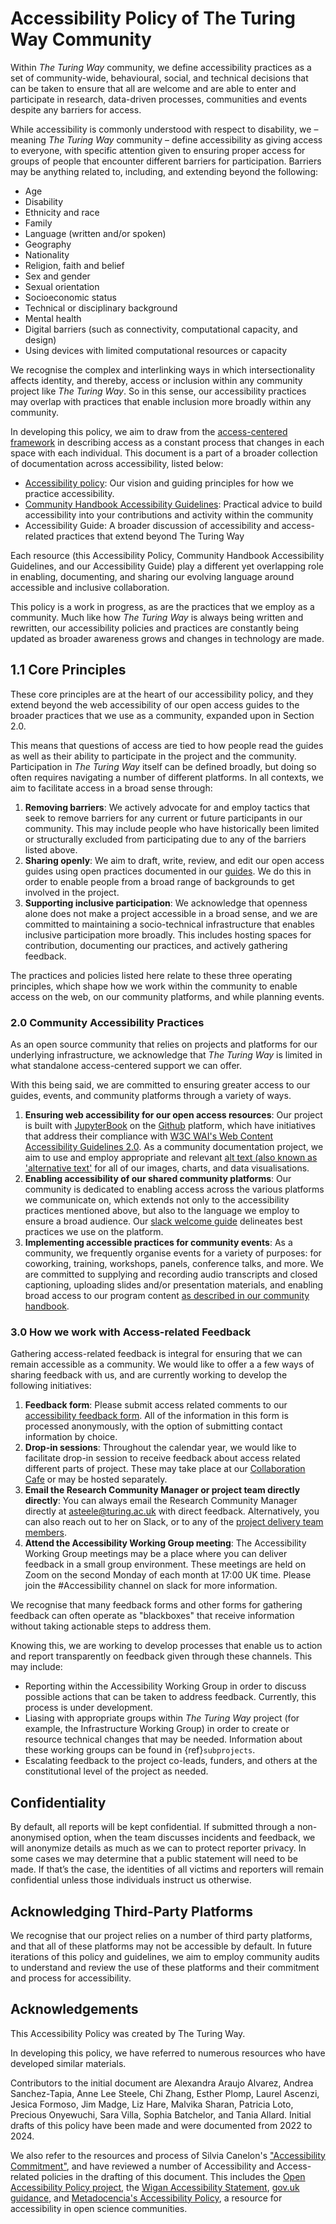 # Accessibility Policy of The Turing Way Community

Within _The Turing Way_ community, we define accessibility practices as a set of community-wide, behavioural, social, and technical decisions that can be taken to ensure that all are welcome and are able to enter and participate in research, data-driven processes, communities and events despite any barriers for access.

While accessibility is commonly understood with respect to disability, we – meaning _The Turing Way_ community – define accessibility as giving access to everyone, with specific attention given to ensuring proper access for groups of people that encounter different barriers for participation. Barriers may be anything related to, including, and extending beyond the following: 
- Age
- Disability
- Ethnicity and race
- Family
- Language (written and/or spoken)
- Geography
- Nationality
- Religion, faith and belief
- Sex and gender
- Sexual orientation
- Socioeconomic status
- Technical or disciplinary background
- Mental health
- Digital barriers (such as connectivity, computational capacity, and design)
- Using devices with limited computational resources or capacity

We recognise the complex and interlinking ways in which intersectionality affects identity, and thereby, access or inclusion within any community project like _The Turing Way_. So in this sense, our accessibility practices may overlap with practices that enable inclusion more broadly within any community.

In developing this policy, we aim to draw from the [access-centered framework](https://accesscenteredmovement.com/what-access-centered-means/) in describing access as a constant process that changes in each space with each individual. This document is a part of a broader collection of documentation across accessibility, listed below:
- [Accessibility policy](https://github.com/the-turing-way/the-turing-way/blob/main/ACCESSIBILITY.md): Our vision and guiding principles for how we practice accessibility.
- [Community Handbook Accessibility Guidelines](https://book.the-turing-way.org/community-handbook/accessibility): Practical advice to build accessibility into your contributions and activity within the community
- Accessibility Guide: A broader discussion of accessibility and access-related practices that extend beyond The Turing Way

Each resource (this Accessibility Policy, Community Handbook Accessibility Guidelines, and our Accessibility Guide) play a different yet overlapping role in enabling, documenting, and sharing our evolving language around accessible and inclusive collaboration.

This policy is a work in progress, as are the practices that we employ as a community. Much like how _The Turing Way_ is always being written and rewritten, our accessibility policies and practices are constantly being updated as broader awareness grows and changes in technology are made.

## 1.1 Core Principles

These core principles are at the heart of our accessibility policy, and they extend beyond the web accessibility of our open access guides to the broader practices that we use as a community, expanded upon in Section 2.0.

This means that questions of access are tied to how people read the guides as well as their ability to participate in the project and the community. Participation in _The Turing Way_ itself can be defined broadly, but doing so often requires navigating a number of different platforms. In all contexts, we aim to facilitate access in a broad sense through:

1. **Removing barriers**: We actively advocate for and employ tactics that seek to remove barriers for any current or future participants in our community. This may include people who have historically been limited or structurally excluded from participating due to any of the barriers listed above.
2. **Sharing openly**: We aim to draft, write, review, and edit our open access guides using open practices documented in our [guides](https://book.the-turing-way.org/reproducible-research/open). We do this in order to enable people from a broad range of backgrounds to get involved in the project.
3. **Supporting inclusive participation**: We acknowledge that openness alone does not make a project accessible in a broad sense, and we are committed to maintaining a socio-technical infrastructure that enables inclusive participation more broadly. This includes hosting spaces for contribution, documenting our practices, and actively gathering feedback.

The practices and policies listed here relate to these three operating principles, which shape how we work within the community to enable access on the web, on our community platforms, and while planning events.

### 2.0 Community Accessibility Practices

As an open source community that relies on projects and platforms for our underlying infrastructure, we acknowledge that _The Turing Way_ is limited in what standalone access-centered support we can offer.

With this being said, we are committed to ensuring greater access to our guides, events, and community platforms through a variety of ways. 

1. **Ensuring web accessibility for our open access resources**:  Our project is built with [JupyterBook](https://jupyter-accessibility.readthedocs.io/en/latest/index.html) on the [Github](https://accessibility.github.com/) platform, which have initiatives that address their compliance with [W3C WAI's Web Content Accessibility Guidelines 2.0](https://www.w3.org/TR/WCAG/).
  As a community documentation project, we aim to use and employ appropriate and relevant [alt text (also known as 'alternative text'](https://book.the-turing-way.org/community-handbook/accessibility/alt-text) for all of our images, charts, and data visualisations.
2. **Enabling accessibility of our shared community platforms**: Our community is dedicated to enabling access across the various platforms we communicate on, which extends not only to the accessibility practices mentioned above, but also to the language we employ to ensure a broad audience. Our [slack welcome guide](https://the-turing-way.netlify.app/community-handbook/communication-channels/slack-welcome-guide.html) delineates best practices we use on the platform.
3. **Implementing accessible practices for community events**: As a community, we frequently organise events for a variety of purposes: for coworking, training, workshops, panels, conference talks, and more.
  We are committed to supplying and recording audio transcripts and closed captioning, uploading slides and/or presentation materials, and enabling broad access to our program content [as described in our community handbook](https://book.the-turing-way.org/community-handbook/accessibility/event-organising).

### 3.0 How we work with Access-related Feedback

Gathering access-related feedback is integral for ensuring that we can remain accessible as a community. We would like to offer a a few ways of sharing feedback with us, and are currently working to develop the following initiatives:

1. **Feedback form**: Please submit access related comments to our [accessibility feedback form](https://forms.gle/Ngr2eUtQmf7aEeao6). All of the information in this form is processed anonymously, with the option of submitting contact information by choice. 
2. **Drop-in sessions**: Throughout the calendar year, we would like to facilitate drop-in session to receive feedback about access related different parts of project.
These may take place at our [Collaboration Cafe](https://book.the-turing-way.org/community-handbook/coworking/coworking-collabcafe.html) or may be hosted separately. 
3. **Email the Research Community Manager or project team directly directly**: You can always email the Research Community Manager directly at asteele@turing.ac.uk with direct feedback. Alternatively, you can also reach out to her on Slack, or to any of the [project delivery team members](https://github.com/the-turing-way/the-turing-way/blob/main/ways_of_working.md).
4. **Attend the Accessibility Working Group meeting**: The Accessibility Working Group meetings may be a place where you can deliver feedback in a small group environment. These meetings are held on Zoom on the second Monday of each month at 17:00 UK time. Please join the #Accessibility channel on slack for more information.

We recognise that many feedback forms and other forms for gathering feedback can often operate as "blackboxes" that receive information without taking actionable steps to address them.

Knowing this, we are working to develop processes that enable us to action and report transparently on feedback given through these channels. This may include:

- Reporting within the Accessibility Working Group in order to discuss possible actions that can be taken to address feedback.
  Currently, this process is under development.
- Liasing with appropriate groups within _The Turing Way_ project (for example, the Infrastructure Working Group) in order to create or resource technical changes that may be needed.
  Information about these working groups can be found in {ref}`subprojects`.
- Escalating feedback to the project co-leads, funders, and others at the constitutional level of the project as needed.

## Confidentiality

By default, all reports will be kept confidential. If submitted through a non-anonymised option, when the team discusses incidents and feedback, we will anonymize details as much as we can to protect reporter privacy. In some cases we may determine that a public statement will need to be made. If that’s the case, the identities of all victims and reporters will remain confidential unless those individuals instruct us otherwise.

## Acknowledging Third-Party Platforms

We recognise that our project relies on a number of third party platforms, and that all of these platforms may not be accessible by default. In future iterations of this policy and guidelines, we aim to employ community audits to understand and review the use of these platforms and their commitment and process for accessibility. 

## Acknowledgements

This Accessibility Policy was created by The Turing Way.

In developing this policy, we have referred to numerous resources who have developed similar materials. 

Contributors to the initial document are Alexandra Araujo Alvarez, Andrea Sanchez-Tapia, Anne Lee Steele, Chi Zhang, Esther Plomp, Laurel Ascenzi, Jesica Formoso, Jim Madge, Liz Hare, Malvika Sharan, Patricia Loto, Precious Onyewuchi, Sara Villa, Sophia Batchelor, and Tania Allard. Initial drafts of this policy have been made and were documented from 2022 to 2024.

We also refer to the resources and process of Silvia Canelon's ["Accessibility Commitment"](https://silviacanelon.com/accessibility), and have reviewed a number of Accessibility and Access-related policies in the drafting of this document. This includes the [Open Accessibility Policy project](https://github.com/ascott1/accessibility-policy), the [Wigan Accessibility Statement](https://www.wigan.gov.uk/SitePages/Accessibility-statement.aspx), [gov.uk guidance](https://www.gov.uk/government/publications/sample-accessibility-statement), and [Metadocencia's Accessibility Policy](https://www.metadocencia.org/en/politica_accesibilidad/), a resource for accessibility in open science communities.


